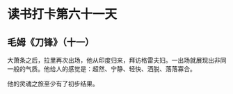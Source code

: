 # 读书打卡第六十一天

## 毛姆《刀锋》（十一）

大萧条之后，拉里再次出场，他从印度归来，拜访格雷夫妇。一出场就展现出非同一般的气质。他给人的感觉是：超然、宁静、轻快、洒脱、落落寡合。

他的灵魂之旅至少有了初步结果。
